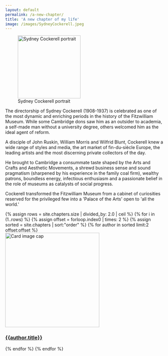 ```yaml
---
layout: default
permalink: /a-new-chapter/
title: 'A new chapter of my life'
image: /images/SydneyCockerell.jpeg
---
```

<figure class="figure">
<img src="{{site.baseurl}}/images/SydneyCockerell.jpeg" alt="Sydney Cockerell portrait" class="img-fluid" height="200"/>
<figcaption>Sydney Cockerell portrait</figcaption>
</figure>

The directorship of Sydney Cockerell (1908-1937) is celebrated as one of the most dynamic and enriching periods in the history of the Fitzwilliam Museum. While some Cambridge dons saw him as an outsider to academia, a self-made man without a university degree, others welcomed him as the ideal agent of reform.

A disciple of John Ruskin, William Morris and Wilfrid Blunt, Cockerell knew a wide range of styles and media, the art market of fin-du-siècle Europe, the leading artists and the most discerning private collectors of the day.

He brought to Cambridge a consummate taste shaped by the Arts and Crafts and Aesthetic Movements, a shrewd business sense and sound pragmatism (sharpened by his experience in the family coal firm), wealthy patrons, boundless energy, infectious enthusiasm and a passionate belief in the role of museums as catalysts of social progress.

Cockerell transformed the Fitzwilliam Museum from a cabinet of curiosities reserved for the privileged few into a 'Palace of the Arts' open to 'all the world.'

<div class="container mb-3">
  <div class="row">
{% assign rows = site.chapters.size | divided_by: 2.0 | ceil %}
{% for i in (1..rows) %}
{% assign offset = forloop.index0 | times: 2 %}
{% assign sorted = site.chapters | sort:"order" %}
    {% for author in sorted limit:2 offset:offset %}
    <div class="col-md-4 mb-3">
      <div class="card h-100" >
        <a href="{{site.url}}{{site.baseurl}}{{ author.permalink }}" class="stretched-link">
          <img class="card-img-top img-fluid" src="{{site.url}}{{site.baseurl}}{{author.image | replace: "images/", "images/thumbnails/" }}" alt="Card image cap" width="300" height="300"/>
        </a>
        <div class="card-body">
          <h3 class="lead mt-2">
            <a href="{{site.url}}{{site.baseurl}}{{ author.permalink }}" class="stretched-link">{{author.title}}</a>
          </h3>
        </div>
      </div>
    </div>
    {% endfor %}
  {% endfor %}
  </div>
</div>
